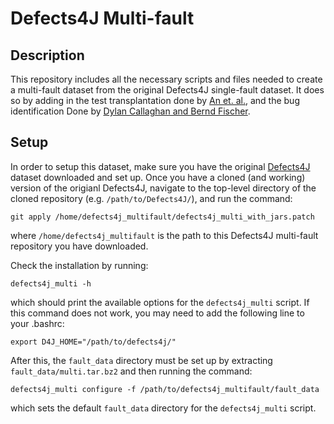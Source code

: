 # Defects4J Multi-fault
## Description
This repository includes all the necessary scripts and files needed to create a
multi-fault dataset from the original Defects4J single-fault dataset. It does so
by adding in the test transplantation done by [An et.  al.](github.com/coinse/Defects4J-multifault),
and the bug identification Done by [Dylan Callaghan and Bernd
Fischer](github.com/DCallaz/bug-backtrack).
## Setup
In order to setup this dataset, make sure you have the original
[Defects4J](github.com/rjust/defects4j) dataset downloaded and set up. Once you
have a cloned (and working) version of the origianl Defects4J, navigate to the
top-level directory of the cloned repository (e.g. `/path/to/Defects4J/`), and
run the command:
```
git apply /home/defects4j_multifault/defects4j_multi_with_jars.patch
```
where `/home/defects4j_multifault` is the path to this Defects4J multi-fault
repository you have downloaded.

Check the installation by running:
```
defects4j_multi -h
```
which should print the available options for the `defects4j_multi` script. If
this command does not work, you may need to add the following line to your
.bashrc:
```
export D4J_HOME="/path/to/defects4j/"
```

After this, the `fault_data` directory must be set up by extracting
`fault_data/multi.tar.bz2` and then running the command:
```
defects4j_multi configure -f /path/to/defects4j_multifault/fault_data
```
which sets the default `fault_data` directory for the `defects4j_multi` script.
